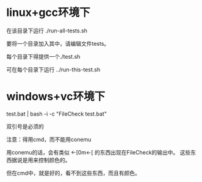 # linux+gcc环境下 
在该目录下运行
./run-all-tests.sh

要将一个目录加入其中，请编辑文件tests。

每个目录下得提供一个./test.sh


可在每个目录下运行
../run-this-test.sh


# windows+vc环境下
test.bat | bash -i -c "FileCheck test.bat"

双引号是必须的

注意：得用cmd，而不能用conemu


用conemu的话，会有类似
←[0m←[
的东西出现在FileCheck的输出中。
这些东西据说是用来控制颜色的。

但在cmd中，就是好的，看不到这些东西，而且有颜色。

